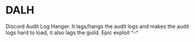 # DALH
Discord Audit Log Hanger. 
It lags/hangs the audit logs and makes the audit logs hard to load, it also lags the guild.
Epic exploit ^-^

